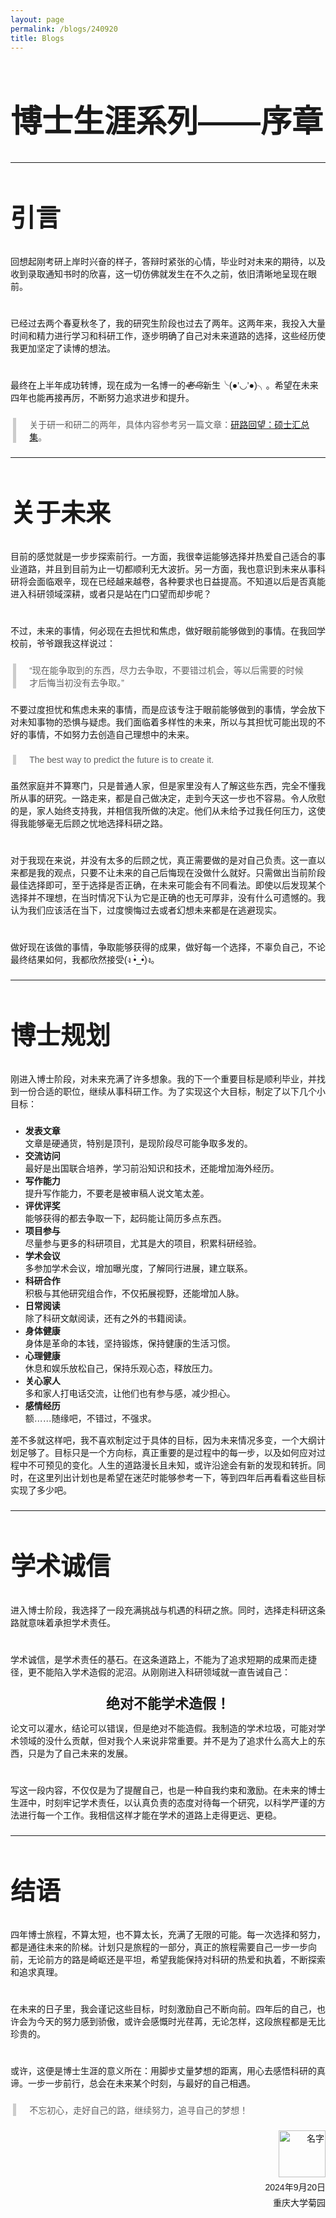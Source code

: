 ```yaml
---
layout: page
permalink: /blogs/240920
title: Blogs
---
```


<style>
  /* 定义两种字体 */
  @font-face {
    font-family: 'TitleFont';  /* 标题字体 */
    src: url('/assets/fonts/SMILEYSANS.TTF') format('truetype');
  }

  @font-face {
    font-family: 'BodyFont';  /* 正文字体 */
    src: url('/assets/fonts/DENG.TTF') format('truetype');
  }

  

  /* 正文字体设置 */
  body {
    font-family: 'BodyFont', sans-serif;  /* 正文使用BodyFont */
  }
  p {
    font-family: 'BodyFont', sans-serif;  /* 正文使用BodyFont */
    margin-top: 15px;  /* 设置段落顶部间距，例如15px */
    margin-bottom: 23px;  /* 设置段落底部间距，例如15px */
    }
  h1 {
    font-size:50px;
  }
  h2 {
    font-size:40px;
  }
    
/* 设置 blockquote 和 q 的字体 */
  blockquote {font-weight: normal;
    font-family: 'TitleFont', sans-serif;  /* 引用使用BodyFont */
    /* font-style: italic;  设置引用的字体样式为斜体 */
    border-left: 5px solid #ccc;  /* 添加左边框以突出显示引用 */
    margin: 0em 0.3em;  /* 设置引用的上下外边距 */
    padding: 0.01px 1.5em;  /* 设置引用的内边距 */
  }

  q {
    font-family: 'TitleFont', sans-serif;  /* 短引用使用BodyFont */
    quotes: "“" "”" "‘" "’";  /* 设置引号样式 */
  }
</style>



# 博士生涯系列——序章

---

## 引言

回想起刚考研上岸时兴奋的样子，答辩时紧张的心情，毕业时对未来的期待，以及收到录取通知书时的欣喜，这一切仿佛就发生在不久之前，依旧清晰地呈现在眼前。

<br>已经过去两个春夏秋冬了，我的研究生阶段也过去了两年。这两年来，我投入大量时间和精力进行学习和科研工作，逐步明确了自己对未来道路的选择，这些经历使我更加坚定了读博的想法。

<br>最终在上半年成功转博，现在成为一名博一的~~*老鸟*~~新生╰(●’◡’●)╮。希望在未来四年也能再接再厉，不断努力追求进步和提升。

> 关于研一和研二的两年，具体内容参考另一篇文章：[研路回望：硕士汇总集](https://wujie3375.github.io\blogs\240915)。

---

## 关于未来

目前的感觉就是一步步探索前行。一方面，我很幸运能够选择并热爱自己适合的事业道路，并且到目前为止一切都顺利无大波折。另一方面，我也意识到未来从事科研将会面临艰辛，现在已经越来越卷，各种要求也日益提高。不知道以后是否真能进入科研领域深耕，或者只是站在门口望而却步呢？

<br>不过，未来的事情，何必现在去担忧和焦虑，做好眼前能够做到的事情。在我回学校前，爷爷跟我这样说过：

> “现在能争取到的东西，尽力去争取，不要错过机会，等以后需要的时候才后悔当初没有去争取。”

不要过度担忧和焦虑未来的事情，而是应该专注于眼前能够做到的事情，学会放下对未知事物的恐惧与疑虑。我们面临着多样性的未来，所以与其担忧可能出现的不好的事情，不如努力去创造自己理想中的未来。

> The best way to predict the future is to create it.

虽然家庭并不算寒门，只是普通人家，但是家里没有人了解这些东西，完全不懂我所从事的研究。一路走来，都是自己做决定，走到今天这一步也不容易。令人欣慰的是，家人始终支持我，并相信我所做的决定。他们从未给予过我任何压力，这使得我能够毫无后顾之忧地选择科研之路。

<br>对于我现在来说，并没有太多的后顾之忧，真正需要做的是对自己负责。这一直以来都是我的观点，只要不让未来的自己后悔现在没做什么就好。只需做出当前阶段最佳选择即可，至于选择是否正确，在未来可能会有不同看法。即使以后发现某个选择并不理想，在当时情况下认为它是正确的也无可厚非，没有什么可遗憾的。我认为我们应该活在当下，过度懊悔过去或者幻想未来都是在逃避现实。

<br>做好现在该做的事情，争取能够获得的成果，做好每一个选择，不辜负自己，不论最终结果如何，我都欣然接受(ง •̀_•́)ง。

---

## 博士规划

刚进入博士阶段，对未来充满了许多想象。我的下一个重要目标是顺利毕业，并找到一份合适的职位，继续从事科研工作。为了实现这个大目标，制定了以下几个小目标：

- **发表文章**  
  文章是硬通货，特别是顶刊，是现阶段尽可能争取多发的。
- **交流访问**    
  最好是出国联合培养，学习前沿知识和技术，还能增加海外经历。
- **写作能力**    
  提升写作能力，不要老是被审稿人说文笔太差。
- **评优评奖**    
  能够获得的都去争取一下，起码能让简历多点东西。
- **项目参与**    
  尽量参与更多的科研项目，尤其是大的项目，积累科研经验。
- **学术会议**    
  多参加学术会议，增加曝光度，了解同行进展，建立联系。
- **科研合作**    
  积极与其他研究组合作，不仅拓展视野，还能增加人脉。
- **日常阅读**    
  除了科研文献阅读，还有之外的书籍阅读。
- **身体健康**    
  身体是革命的本钱，坚持锻炼，保持健康的生活习惯。
- **心理健康**    
  休息和娱乐放松自己，保持乐观心态，释放压力。
- **关心家人**    
  多和家人打电话交流，让他们也有参与感，减少担心。 
- **感情经历**    
  额……随缘吧，不错过，不强求。

差不多就这样吧，我不喜欢制定过于具体的目标，因为未来情况多变，一个大纲计划足够了。目标只是一个方向标，真正重要的是过程中的每一步，以及如何应对过程中不可预见的变化。人生的道路漫长且未知，或许沿途会有新的发现和转折。同时，在这里列出计划也是希望在迷茫时能够参考一下，等到四年后再看看这些目标实现了多少吧。

---
## 学术诚信

进入博士阶段，我选择了一段充满挑战与机遇的科研之旅。同时，选择走科研这条路就意味着承担学术责任。

<br>学术诚信，是学术责任的基石。在这条道路上，不能为了追求短期的成果而走捷径，更不能陷入学术造假的泥沼。从刚刚进入科研领域就一直告诫自己：

<div style="text-align: center;">
  <p style="margin: 0px 0; font-weight: bold; font-size: 22px;">绝对不能学术造假！</p>
</div>

论文可以灌水，结论可以错误，但是绝对不能造假。我制造的学术垃圾，可能对学术领域的没什么贡献，但对我个人来说非常重要。并不是为了追求什么高大上的东西，只是为了自己未来的发展。

<br>写这一段内容，不仅仅是为了提醒自己，也是一种自我约束和激励。在未来的博士生涯中，时刻牢记学术责任，以认真负责的态度对待每一个研究，以科学严谨的方法进行每一个工作。我相信这样才能在学术的道路上走得更远、更稳。


---

## 结语

四年博士旅程，不算太短，也不算太长，充满了无限的可能。每一次选择和努力，都是通往未来的阶梯。计划只是旅程的一部分，真正的旅程需要自己一步一步向前，无论前方的路是崎岖还是平坦，希望我能保持对科研的热爱和执着，不断探索和追求真理。

<br>在未来的日子里，我会谨记这些目标，时刻激励自己不断向前。四年后的自己，也许会为今天的努力感到骄傲，或许会感慨时光荏苒，无论怎样，这段旅程都是无比珍贵的。

<br>或许，这便是博士生涯的意义所在：用脚步丈量梦想的距离，用心去感悟科研的真谛。一步一步前行，总会在未来某个时刻，与最好的自己相遇。

> 不忘初心，走好自己的路，继续努力，追寻自己的梦想！

<div style="text-align: right;">
  <!-- 插入名字图片 -->
  <img src="https://wujie3375.github.io\blogs\images\sign.png" alt="名字" style="width: 75px; vertical-align: middle;">
  
  <!-- 日期和地点 -->
  <p style="margin: 5px 0;">2024年9月20日</p>
  <p style="margin: 5px 0;">重庆大学菊园</p>
</div>
